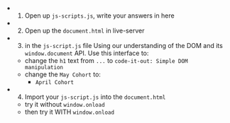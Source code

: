 - 1) Open up `js-scripts.js`, write your answers in here
- 2) Open up the `document.html` in live-server
- 3) in the `js-script.js` file Using our understanding of the DOM and its `window.document` API. Use this interface to:
  - change the `h1` text from `...` to `code-it-out: Simple DOM manipulation` 
  - change the `May Cohort` to:
    - `April Cohort`
- 4) Import your `js-script.js` into the `document.html`
  - try it without `window.onload`
  - then try it WITH `window.onload`